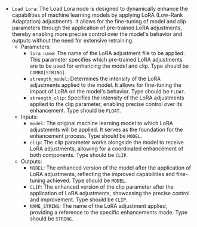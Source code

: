 - `Load Lora`: The Load Lora node is designed to dynamically enhance the capabilities of machine learning models by applying LoRA (Low-Rank Adaptation) adjustments. It allows for the fine-tuning of model and clip parameters through the application of pre-trained LoRA adjustments, thereby enabling more precise control over the model's behavior and outputs without the need for extensive retraining.
    - Parameters:
        - `lora_name`: The name of the LoRA adjustment file to be applied. This parameter specifies which pre-trained LoRA adjustments are to be used for enhancing the model and clip. Type should be `COMBO[STRING]`.
        - `strength_model`: Determines the intensity of the LoRA adjustments applied to the model. It allows for fine-tuning the impact of LoRA on the model's behavior. Type should be `FLOAT`.
        - `strength_clip`: Specifies the intensity of the LoRA adjustments applied to the clip parameter, enabling precise control over its enhancement. Type should be `FLOAT`.
    - Inputs:
        - `model`: The original machine learning model to which LoRA adjustments will be applied. It serves as the foundation for the enhancement process. Type should be `MODEL`.
        - `clip`: The clip parameter works alongside the model to receive LoRA adjustments, allowing for a coordinated enhancement of both components. Type should be `CLIP`.
    - Outputs:
        - `MODEL`: The enhanced version of the model after the application of LoRA adjustments, reflecting the improved capabilities and fine-tuning achieved. Type should be `MODEL`.
        - `CLIP`: The enhanced version of the clip parameter after the application of LoRA adjustments, showcasing the precise control and improvement. Type should be `CLIP`.
        - `NAME_STRING`: The name of the LoRA adjustment applied, providing a reference to the specific enhancements made. Type should be `STRING`.
